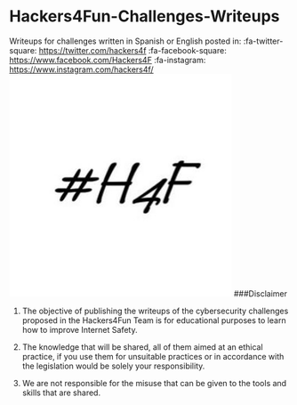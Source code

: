 # Hackers4Fun-Challenges-Writeups
Writeups for challenges written in Spanish or English posted in:
:fa-twitter-square: https://twitter.com/hackers4f
:fa-facebook-square: https://www.facebook.com/Hackers4F
:fa-instagram: https://www.instagram.com/hackers4f/
![hackers4fun_writeups_logo](https://github.com/hackers4f/hackers4fun-writeups/raw/master/images/T34m_l0G0_H4F.jpg)
###Disclaimer
1. The objective of publishing the writeups of the cybersecurity challenges proposed in the Hackers4Fun Team is for educational purposes to learn how to improve Internet Safety.

2. The knowledge that will be shared, all of them aimed at an ethical practice, if you use them for unsuitable practices or in accordance with the legislation would be solely your responsibility.

3. We are not responsible for the misuse that can be given to the tools and skills that are shared.
